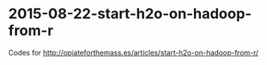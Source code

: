 # 2015-08-22-start-h2o-on-hadoop-from-r

Codes for http://opiateforthemass.es/articles/start-h2o-on-hadoop-from-r/

